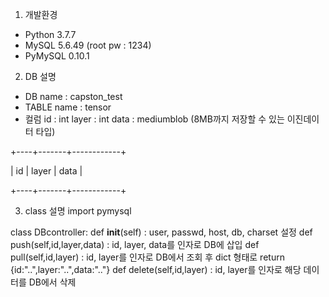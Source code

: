 1.	개발환경
-	Python 3.7.7
-	MySQL 5.6.49  (root pw : 1234)
-	PyMySQL 0.10.1

2. DB 설명
- DB name : capston_test
- TABLE name : tensor
- 컬럼
id : int
layer : int
data : mediumblob (8MB까지 저장할 수 있는 이진데이터 타입)

+----+-------+------------+

| id | layer | data       |

+----+-------+------------+


3. class 설명
import pymysql

class DBcontroller:
    def __init__(self) : user, passwd, host, db, charset 설정
    def push(self,id,layer,data) : id, layer, data를 인자로 DB에 삽입
    def pull(self,id,layer) : id, layer를 인자로 DB에서 조회 후 dict 형태로 return {id:"..",layer:"..",data:".."}
    def delete(self,id,layer) : id, layer를 인자로 해당 데이터를 DB에서 삭제
